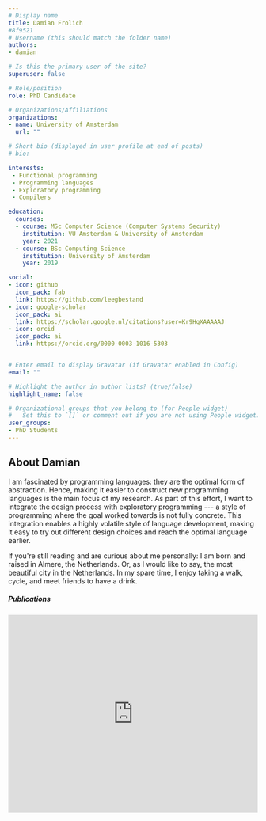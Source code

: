 ```yaml
---
# Display name
title: Damian Frolich
#8f9521
# Username (this should match the folder name)
authors:
- damian

# Is this the primary user of the site?
superuser: false

# Role/position
role: PhD Candidate

# Organizations/Affiliations
organizations:
- name: University of Amsterdam
  url: ""

# Short bio (displayed in user profile at end of posts)
# bio: 

interests:
 - Functional programming
 - Programming languages
 - Exploratory programming
 - Compilers

education:
  courses:
  - course: MSc Computer Science (Computer Systems Security)
    institution: VU Amsterdam & University of Amsterdam
    year: 2021
  - course: BSc Computing Science
    institution: University of Amsterdam
    year: 2019

social:
- icon: github
  icon_pack: fab
  link: https://github.com/leegbestand
- icon: google-scholar
  icon_pack: ai 
  link: https://scholar.google.nl/citations?user=Kr9HqXAAAAAJ
- icon: orcid
  icon_pack: ai 
  link: https://orcid.org/0000-0003-1016-5303


# Enter email to display Gravatar (if Gravatar enabled in Config)
email: ""

# Highlight the author in author lists? (true/false)
highlight_name: false

# Organizational groups that you belong to (for People widget)
#   Set this to `[]` or comment out if you are not using People widget.
user_groups:
- PhD Students
---
```


<h2> About Damian</h2>
<p>
  I am fascinated by programming languages: they are the optimal form of abstraction. Hence, making it easier to construct new programming languages is the main focus of my research. As part of this effort, I want to integrate the design process with exploratory programming --- a style of programming where the goal worked towards is not fully concrete. This integration enables a highly volatile style of language development, making it easy to try out different design choices and reach the optimal language earlier.
</p>
<p>
 If you're still reading and are curious about me personally: I am born and raised in Almere, the Netherlands. Or, as I would like to say, the most beautiful city in the Netherlands. In my spare time, I enjoy taking a walk, cycle, and meet friends to have a drink.
</p>

<h5> Publications </h5> 

<iframe style="width: 100%; height: 400px;" src="https://dare.uva.nl/search?org-uuid=07d87aa7-649c-424c-8298-f5164946d191;field1=keyword&value1=Frolich;sort=year;smode=iframe;startDoc=1" frameborder="0"></iframe>

